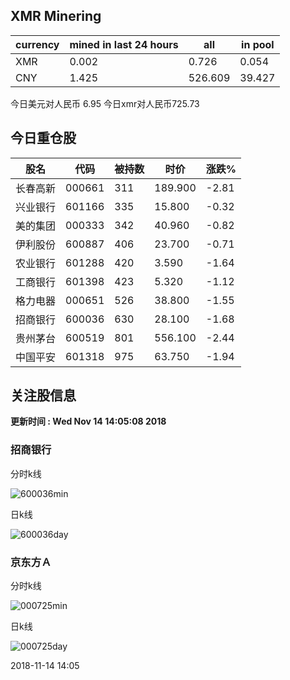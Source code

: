 ## XMR Minering

|currency|mined in last 24 hours|all|in pool|
|---|---|---|---|
|XMR|0.002|0.726|0.054|
|CNY|1.425|526.609|39.427|

今日美元对人民币 6.95	今日xmr对人民币725.73


## 今日重仓股 

|股名|代码|被持数|时价|涨跌%|
|---|---|---|---|---|
|长春高新|000661|311|189.900|-2.81|
|兴业银行|601166|335|15.800|-0.32|
|美的集团|000333|342|40.960|-0.82|
|伊利股份|600887|406|23.700|-0.71|
|农业银行|601288|420|3.590|-1.64|
|工商银行|601398|423|5.320|-1.12|
|格力电器|000651|526|38.800|-1.55|
|招商银行|600036|630|28.100|-1.68|
|贵州茅台|600519|801|556.100|-2.44|
|中国平安|601318|975|63.750|-1.94|

## 关注股信息
**更新时间 : Wed Nov 14 14:05:08 2018**
### 招商银行 
分时k线

![600036min](http://image.sinajs.cn/newchart/min/n/sh600036.gif)

日k线

![600036day](http://image.sinajs.cn/newchart/daily/n/sh600036.gif)

### 京东方Ａ 
分时k线

![000725min](http://image.sinajs.cn/newchart/min/n/sz000725.gif)

日k线

![000725day](http://image.sinajs.cn/newchart/daily/n/sz000725.gif)

2018-11-14 14:05
